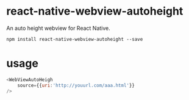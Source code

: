 # react-native-webview-autoheight
An auto height webview for React Native.

`npm install react-native-webview-autoheight --save`



# usage

```javascript
<WebViewAutoHeigh
	source={{uri:'http://youurl.com/aaa.html'}}
/>
```
